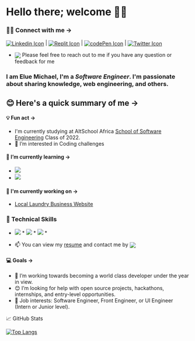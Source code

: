 # Hello there; **welcome** 👋🏾
###  🤝🏽 Connect with me →
 <a href="https://www.linkedin.com/in/mikkylanky/"><img src="https://img.shields.io/badge/LinkedIn-0077B5?style=for-the-badge&logo=linkedin&logoColor=white" alt="Linkedin Icon" align="center"></a> | <a href="https://replit.com/@meekyberry"><img src="https://img.shields.io/badge/replit-667881?style=for-the-badge&logo=replit&logoColor=white" alt="Replit Icon" align="center"></a> | <a href="https://codepen.io/mikky_lanky"><img src="https://img.shields.io/badge/Codepen-000000?style=for-the-badge&logo=codepen&logoColor=white" alt="codePen Icon" align="center"></a> | <a href="https://twitter.com/Mikky_lanky"><img src="https://img.shields.io/badge/Twitter-1DA1F2?style=for-the-badge&logo=twitter&logoColor=white" alt="Twitter Icon" align="center"></a>
 * <img src="https://img.shields.io/badge/Ask%20me-anything-1abc9c.svg" align="center"> Please feel free to reach out to me if you have any question or feedback for me

### I am **Elue Michael**, I'm a *Software Engineer*. I'm passionate about sharing knowledge, web engineering, and others.

## 😊 Here's a quick summary of me →

 #### 💡 Fun act →
 *  I'm currently studying at AltSchool Africa [School of Software Engineering](https://www.altschoolafrica.com/schools/engineering) Class of 2022.
 * 👀 I’m interested in Coding challenges
 
 #### 🌱 I’m currently learning →
 * <img src="https://img.shields.io/badge/JavaScript-F7DF1E?style=for-the-badge&logo=javascript&logoColor=black"> 
 * <img src="https://img.shields.io/badge/React-20232A?style=for-the-badge&logo=react&logoColor=61DAFB">

#### 🔭 I'm currently working on →
 * <a href="https://github.com/MeekyBerry/Laundry-business-website" target="_blank">Local Laundry Business Website</a>

### 💼 Technical Skills
* <span><img src="https://img.shields.io/badge/HTML5-E34F26?style=for-the-badge&logo=html5&logoColor=white"></span> * <span><img src="https://img.shields.io/badge/CSS3-1572B6?style=for-the-badge&logo=css3&logoColor=white"></span> * <span><img src="https://img.shields.io/badge/Sass-CC6699?style=for-the-badge&logo=sass&logoColor=white"></span> *

* 📫 You can view my [resume](https://github.com/MeekyBerry) and contact me by <a href="mailto: meekyberry6@gmail.com"> <img src="https://img.shields.io/badge/Gmail-D14836?style=for-the-badge&logo=gmail&logoColor=white" align="center"></a>

#### 💻 Goals →
 * 💞️ I’m working towards becoming a world class developer under the year in view.
 * 😊 I’m looking for help with open source projects, hackathons, internships, and entry-level opportunities.
 * 💼 Job interests: Software Engineer, Front Engineer, or UI Engineer (Intern or Junior level).
 
 📈 GitHub Stats
 
 [![Top Langs](https://github-readme-stats.vercel.app/api/top-langs/?username=MeekyBerry&layout=compact)](https://github.com/MeekyBerry)

<!---
MeekyBerry/MeekyBerry is a ✨ special ✨ repository because its `README.md` (this file) appears on your GitHub profile.
You can click the Preview link to take a look at your changes.
--->
